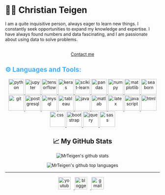 <!-- First Section -->
<h1>👨‍💻 Christian Teigen</h1>

<!-- Gif (Drag and drop) -->
<p align:"center">
    I am a quite inquisitive person, always eager to learn new things. I constantly seek opportunities to expand my knowledge and expertise. I have always found numbers and data fascinating, and I am passionate about using data to solve problems.
<br>
<br>
<div align="center">
<a href="mailto:christianteigen94@gmail.com" target="_blank">
    <p>Contact me</p>
</a>
</div>
</p>
<!-- End First Section -->

<!-- Second Section -->
<h2 style="color: #44AEFB">⚙️ Languages and Tools:</h2>

<!-- Gif (Drag and drop) -->

<div align="center">
<a href="https://www.python.org/" target="blank_" rel="noreferrer">
    <img src="https://www.vectorlogo.zone/logos/python/python-icon.svg" alt="python" width="50px" height="50px"/>
</a>
<a href="https://jupyter.org/" target="blank_" rel="noreferrer">
    <img src="https://www.vectorlogo.zone/logos/jupyter/jupyter-icon.svg" alt="jupyter" width="50px" height="50px"/>
</a>
<a href="https://www.tensorflow.org/" target="blank_" rel="noreferrer">
    <img src="https://www.vectorlogo.zone/logos/tensorflow/tensorflow-icon.svg" alt="tensorflow" width="50px" height="50px"/>
</a>
<a href="https://keras.io/" target="blank_" rel="noreferrer">
    <img src="https://upload.wikimedia.org/wikipedia/commons/thumb/a/ae/Keras_logo.svg/1200px-Keras_logo.svg.png" alt="keras" width="50px" height="50px"/>
</a>
<a href="https://scikit-learn.org/stable/" target="blank_" rel="noreferrer">
    <img src="https://enclaive.io/wp-content/uploads/2021/09/Scikit_learn_logo_small.svg" alt="scikit-learn" height="50px"/>
</a>
<a href="https://pandas.pydata.org/" target="blank_" rel="noreferrer">
    <img src="https://upload.wikimedia.org/wikipedia/commons/thumb/2/22/Pandas_mark.svg/274px-Pandas_mark.svg.png" alt="pandas" height="50px"/>
</a>
<a href="https://numpy.org/" target="blank_" rel="noreferrer">
    <img src="https://seeklogo.com/images/N/numpy-logo-479C24EC79-seeklogo.com.png" alt="numpy" width="50px" height="50px"/>
</a>
<a href="https://matplotlib.org/" target="blank_" rel="noreferrer">
    <img src="https://upload.wikimedia.org/wikipedia/commons/thumb/8/84/Matplotlib_icon.svg/1200px-Matplotlib_icon.svg.png" alt="matplotlib" height="50px"/>
</a>
<a href="https://seaborn.pydata.org/" target="blank_" rel="noreferrer">
    <img src="https://seeklogo.com/images/S/seaborn-logo-244EB2DEC5-seeklogo.com.png" alt="seaborn" height="50px"/>
</a>
<a href="https://git-scm.com/" target="blank_" rel="noreferrer">
    <img src="https://www.vectorlogo.zone/logos/git-scm/git-scm-icon.svg" alt="git" width="50px" height="50px"/>
</a>
<a href="https://www.postgresql.org/" target="blank_" rel="noreferrer">
    <img src="https://www.vectorlogo.zone/logos/postgresql/postgresql-icon.svg" alt="postgresql" width="50px" height="50px"/>
</a>
<a href="https://www.mysql.com/" target="blank_" rel="noreferrer">
    <img src="https://www.vectorlogo.zone/logos/mysql/mysql-icon.svg" alt="mysql" width="50px" height="50px"/>
</a>
<a href="https://www.tableau.com/" target="blank_" rel="noreferrer">
    <img src="https://seeklogo.com/images/T/tableau-software-logo-F1CE2CA54A-seeklogo.com.png" alt="tableau"height="50px"/>
</a>
<a href="https://www.java.com/en/" target="blank_" rel="noreferrer">
    <img src="https://www.vectorlogo.zone/logos/java/java-icon.svg" alt="java" width="50px" height="50px"/>
</a>
<a href="https://www.mathworks.com/products/matlab.html" target="blank_" rel="noreferrer">
    <img src="https://upload.wikimedia.org/wikipedia/commons/2/21/Matlab_Logo.png" alt="matlab" width="50px" height="50px"/>
</a>
<a href="https://www.latex-project.org/" target="blank_" rel="noreferrer">
    <img src="https://img.icons8.com/color/512/latex.png" alt="latex" width="50px" height="50px"/>
</a>
<a href="https://developer.mozilla.org/en-US/docs/Web/JavaScript" target="blank_" rel="noreferrer">
    <img src="https://upload.wikimedia.org/wikipedia/commons/6/6a/JavaScript-logo.png" alt="javascript" width="50px" height="50px"/>
</a>
<a href="https://www.w3schools.com/html/" target="blank_" rel="noreferrer">
    <img src="https://upload.wikimedia.org/wikipedia/commons/thumb/3/38/HTML5_Badge.svg/800px-HTML5_Badge.svg.png" alt="html" width="50px" height="50px"/>
</a>
<a href="https://www.w3schools.com/css/" target="blank_" rel="noreferrer">
    <img src="https://upload.wikimedia.org/wikipedia/commons/thumb/6/62/CSS3_logo.svg/800px-CSS3_logo.svg.png" alt="css" width="50px" height="50px"/>
</a>
<a href="https://getbootstrap.com/" target="blank_" rel="noreferrer">
    <img src="https://upload.wikimedia.org/wikipedia/commons/thumb/b/b2/Bootstrap_logo.svg/1200px-Bootstrap_logo.svg.png" alt="bootstrap" width="50px" height="50px"/>
</a>
<a href="https://jquery.com/" target="blank_" rel="noreferrer">
    <img src="https://avatars.githubusercontent.com/u/70142?s=280&v=4" alt="jquery" width="50px" height="50px"/>
</a>
<a href="https://sass-lang.com/" target="blank_" rel="noreferrer">
    <img src="https://sass-lang.com/assets/img/logos/logo-b6e1ef6e.svg" alt="sass" width="50px" height="50px"/>
</a>
</div>

<!-- End Second Section -->

<!-- Third Section -->
<h2 align="center">📈 My GitHub Stats</h2>

<p align="center">
<img src="https://github-readme-stats.vercel.app/api?username=MrTeigen&hide=stars,issues,contribs&show_icons=true)" alt="MrTeigen's github stats" />
</p>
<p align="center">
<img src="https://github-readme-stats.vercel.app/api/top-langs/?username=MrTeigen&layout=compact&hide=html,css" alt="MrTeigen's github top languages" />
</p>

---

<div class="footer" align="center" style="margin:15px;">
    <a href="https://www.christianteigen.com/" target="_blank">
        <img  style="margin:0 10px 10px 0;" src="https://christianteigen.com/Logo/Logo%20Christian%20Teigen%20-%20black%20on%20white_2.png" alt="youtube" width="40px"/>
    </a>
    <a href="https://www.freecodecamp.org/Christian_Teigen" target="_blank">
        <img style="margin:0 10px 10px 0;" src="https://design-style-guide.freecodecamp.org/downloads/fcc_primary_small.jpg" alt="blogger" height="40px"/>
    </a>
    <a href="mailto:christianteigen94@gmail.com" target="_blank">
        <img style="margin:0 10px 10px 0;" src="https://user-images.githubusercontent.com/78341798/194531383-ddb2b774-5bb9-491c-b601-4a4a7d9792fb.svg" alt="gmail" width="40px"/>
    </a>
</div>
